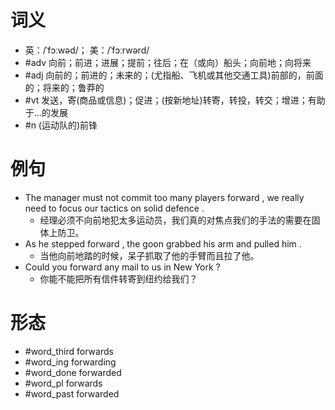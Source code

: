 # 词义
- 英：/ˈfɔːwəd/； 美：/ˈfɔːrwərd/
- #adv 向前；前进；进展；提前；往后；在（或向）船头；向前地；向将来
- #adj 向前的；前进的；未来的；(尤指船、飞机或其他交通工具)前部的，前面的；将来的；鲁莽的
- #vt 发送，寄(商品或信息)；促进；(按新地址)转寄，转投，转交；增进；有助于…的发展
- #n (运动队的)前锋
# 例句
- The manager must not commit too many players forward , we really need to focus our tactics on solid defence .
	- 经理必须不向前地犯太多运动员，我们真的对焦点我们的手法的需要在固体上防卫。
- As he stepped forward , the goon grabbed his arm and pulled him .
	- 当他向前地踏的时候，呆子抓取了他的手臂而且拉了他。
- Could you forward any mail to us in New York ?
	- 你能不能把所有信件转寄到纽约给我们？
# 形态
- #word_third forwards
- #word_ing forwarding
- #word_done forwarded
- #word_pl forwards
- #word_past forwarded
